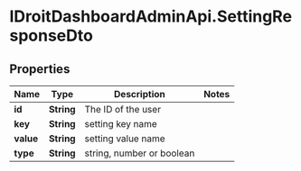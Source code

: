 # IDroitDashboardAdminApi.SettingResponseDto

## Properties
Name | Type | Description | Notes
------------ | ------------- | ------------- | -------------
**id** | **String** | The ID of the user | 
**key** | **String** | setting key name | 
**value** | **String** | setting value name | 
**type** | **String** | string, number or boolean | 
